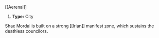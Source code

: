 [[Aerenal]]
1. **Type:** City

Shae Mordai is built on a strong [[Irian]] manifest zone, which sustains the deathless councilors.